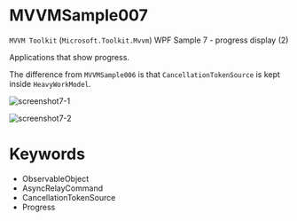 # MVVMSample007
`MVVM Toolkit` (`Microsoft.Toolkit.Mvvm`) WPF Sample 7 - progress display (2)

Applications that show progress.

The difference from `MVVMSample006` is that `CancellationTokenSource` is kept inside `HeavyWorkModel`.

![screenshot7-1](https://user-images.githubusercontent.com/81235941/116968996-7fbaa900-acf0-11eb-961a-5445109457d8.png)

![screenshot7-2](https://user-images.githubusercontent.com/81235941/116969003-81846c80-acf0-11eb-9ede-5e6bcfa7ca77.png)

# Keywords

* ObservableObject
* AsyncRelayCommand
* CancellationTokenSource
* Progress
